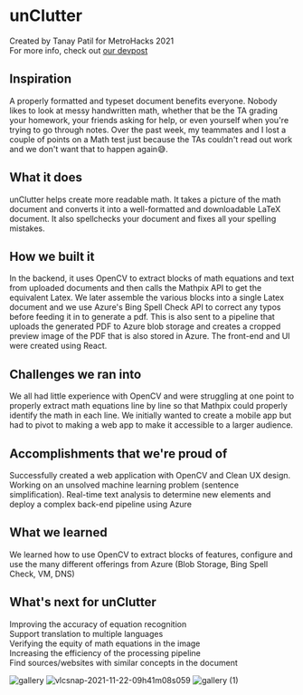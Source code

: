 # unClutter
Created by Tanay Patil for MetroHacks 2021\
For more info, check out [our devpost](https://devpost.com/software/unclutter)

## Inspiration
A properly formatted and typeset document benefits everyone. Nobody likes to look at messy handwritten math, whether that be the TA grading your homework, your friends asking for help, or even yourself when you're trying to go through notes. Over the past week, my teammates and I lost a couple of points on a Math test just because the TAs couldn't read out work and we don't want that to happen again😅.

## What it does
unClutter helps create more readable math. It takes a picture of the math document and converts it into a well-formatted and downloadable LaTeX document. It also spellchecks your document and fixes all your spelling mistakes.

## How we built it
In the backend, it uses OpenCV to extract blocks of math equations and text from uploaded documents and then calls the Mathpix API to get the equivalent Latex. We later assemble the various blocks into a single Latex document and we use Azure's Bing Spell Check API to correct any typos before feeding it in to generate a pdf. This is also sent to a pipeline that uploads the generated PDF to Azure blob storage and creates a cropped preview image of the PDF that is also stored in Azure.  The front-end and UI were created using React.

## Challenges we ran into
We all had little experience with OpenCV and were struggling at one point to properly extract math equations line by line so that Mathpix could properly identify the math in each line. We initially wanted to create a mobile app but had to pivot to making a web app to make it accessible to a larger audience.

## Accomplishments that we're proud of
Successfully created a web application with OpenCV and Clean UX design. Working on an unsolved machine learning problem (sentence simplification). Real-time text analysis to determine new elements and deploy a complex back-end pipeline using Azure

## What we learned
We learned how to use OpenCV to extract blocks of features, configure and use the many different offerings from Azure (Blob Storage, Bing Spell Check, VM, DNS)

## What's next for unClutter
Improving the accuracy of equation recognition\
Support translation to multiple languages\
Verifying the equity of math equations in the image\
Increasing the efficiency of the processing pipeline\
Find sources/websites with similar concepts in the document

![gallery](https://user-images.githubusercontent.com/89934290/142909923-96761f10-d053-40d5-bb1e-cb7df037445e.jpg)
![vlcsnap-2021-11-22-09h41m08s059](https://user-images.githubusercontent.com/89934290/142909926-181becc4-0ebf-4abd-ae6e-1f7734d77721.png)
![gallery (1)](https://user-images.githubusercontent.com/89934290/142909930-a324acb9-d8e6-4f36-9c97-5494c86cd135.jpg)
